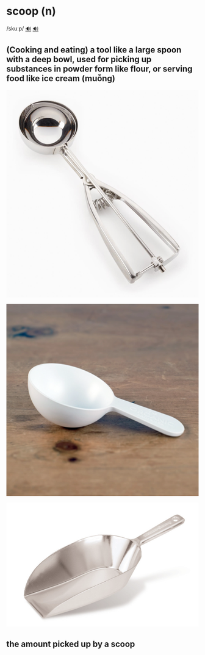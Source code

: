 # scoop (n)

/skuːp/ [🔊](https://www.oxfordlearnersdictionaries.com/media/english/uk_pron/s/sco/scoop/scoop__gb_1.mp3) [🔊](https://www.oxfordlearnersdictionaries.com/media/english/us_pron/s/sco/scoop/scoop__us_1.mp3)

## (Cooking and eating) a tool like a large spoon with a deep bowl, used for picking up substances in powder form like flour, or serving food like ice cream (muỗng)

![scoop-1](scoop-1.png)

![scoop-2](scoop-2.png)

![scoop-3.png](scoop-3.png)

## the amount picked up by a scoop